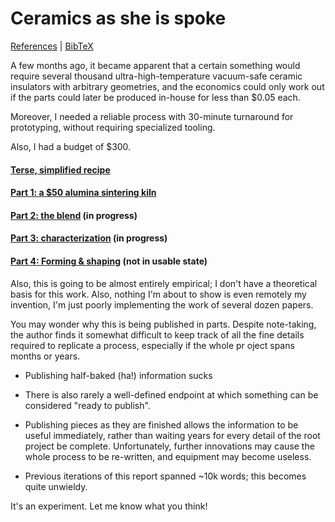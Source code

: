 # Ceramics as she is spoke

[References](./references.pdf) | [BibTeX](./bibtex.bib) 



A few months ago, it became apparent that a certain something would require several thousand ultra-high-temperature vacuum-safe ceramic insulators with arbitrary geometries, and the economics could only work out if the parts could later be produced in-house for less than $0.05 each. 

Moreover, I needed a reliable process with 30-minute turnaround for prototyping, without requiring specialized tooling. 

Also, I had a budget of $300.

#### [Terse, simplified recipe]()



#### [Part 1: a $50 alumina sintering kiln]()

#### [Part 2: the blend]() (in progress)

#### [Part 3: characterization]() (in progress)

#### [Part 4: Forming & shaping]() (not in usable state)



Also, this is going to be almost entirely empirical; I don't have a theoretical basis for this work. Also, nothing I'm about to show is even remotely my invention, I'm just poorly implementing the work of several dozen papers.





You may wonder why this is being published in parts. Despite note-taking, the author finds it somewhat difficult to keep track of all the fine details required to replicate a process, especially if the whole pr	oject spans months or years. 

- Publishing half-baked (ha!) information sucks

- There is also rarely a well-defined endpoint at which something can be considered "ready to publish".
- Publishing pieces as they are finished allows the information to be useful immediately, rather than waiting years for every detail of the root project be complete. Unfortunately, further innovations may cause the whole process to be re-written, and equipment may become useless.
- Previous iterations of this report spanned ~10k words; this becomes quite unwieldy.

It's an experiment. Let me know what you think!